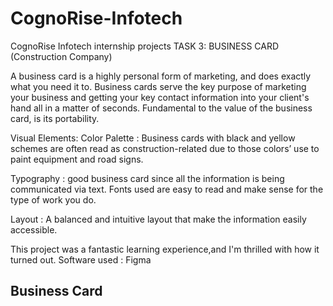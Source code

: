 # CognoRise-Infotech
CognoRise Infotech internship projects 
TASK 3: BUSINESS CARD (Construction Company)

A business card is a highly personal form of marketing, and does exactly what you need it to. 
Business cards serve the key purpose of marketing your business and getting 
your key contact information into your client's hand all in a matter of seconds. 
Fundamental to the value of the business card, is its portability.

Visual Elements:
Color Palette : Business cards with black and yellow schemes are often read as construction-related due to those colors’
                use to paint equipment and road signs. 

Typography : good business card since all the information is being communicated via text. 
             Fonts used are easy to read and make sense for the type of work you do. 

Layout : A balanced and intuitive layout that make the information easily accessible.

This project was a fantastic learning experience,and I'm thrilled with how it turned out.
Software used : Figma
## Business Card
